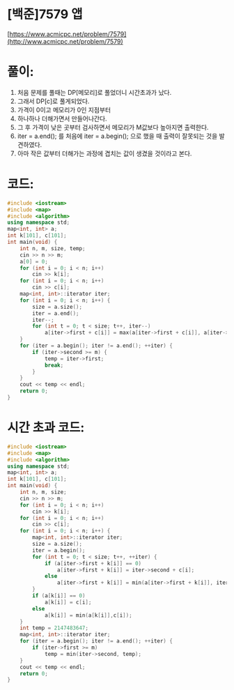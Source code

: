 # [백준]7579 앱


[https://www.acmicpc.net/problem/7579](http://www.acmicpc.net/problem/7579)

# **풀이:**
1. 처음 문제를 풀때는 DP[메모리]로 풀었더니 시간초과가 났다.
2. 그래서 DP[c]로 풀게되었다.
3. 가격이 0이고 메모리가 0인 지점부터
4. 하나하나 더해가면서 만들어나간다.
5. 그 후 가격이 낮은 곳부터 검사하면서 메모리가 M값보다 높아지면 출력한다.
6. iter = a.end(); 를 처음에 iter = a.begin(); 으로 했을 때 출력이 잘못되는 것을 발견하였다.
7. 아마 작은 값부터 더해가는 과정에 겹치는 값이 생겼을 것이라고 본다.

# **코드:**

```c++
#include <iostream>
#include <map>
#include <algorithm>
using namespace std;
map<int, int> a;
int k[101], c[101];
int main(void) {
	int n, m, size, temp;
	cin >> n >> m;
	a[0] = 0;
	for (int i = 0; i < n; i++)
		cin >> k[i];
	for (int i = 0; i < n; i++)
		cin >> c[i];
	map<int, int>::iterator iter;
	for (int i = 0; i < n; i++) {
		size = a.size();
		iter = a.end();
		iter--;
		for (int t = 0; t < size; t++, iter--)
			a[iter->first + c[i]] = max(a[iter->first + c[i]], a[iter->first] + k[i]);
	}
	for (iter = a.begin(); iter != a.end(); ++iter) {
		if (iter->second >= m) {
			temp = iter->first;
			break;
		}
	}
	cout << temp << endl;
	return 0;
}
```

# **시간 초과 코드:**

```c++
#include <iostream>
#include <map>
#include <algorithm>
using namespace std;
map<int, int> a;
int k[101], c[101];
int main(void) {
	int n, m, size;
	cin >> n >> m;
	for (int i = 0; i < n; i++)
		cin >> k[i];
	for (int i = 0; i < n; i++)
		cin >> c[i];
	for (int i = 0; i < n; i++) {
		map<int, int>::iterator iter;
		size = a.size();
		iter = a.begin();
		for (int t = 0; t < size; t++, ++iter) {
			if (a[iter->first + k[i]] == 0)
				a[iter->first + k[i]] = iter->second + c[i];
			else
				a[iter->first + k[i]] = min(a[iter->first + k[i]], iter->second + c[i]);
		}
		if (a[k[i]] == 0)
			a[k[i]] = c[i];
		else
			a[k[i]] = min(a[k[i]],c[i]);
	}
	int temp = 2147483647;
	map<int, int>::iterator iter;
	for (iter = a.begin(); iter != a.end(); ++iter) {
		if (iter->first >= m)
			temp = min(iter->second, temp);
	}
	cout << temp << endl;
	return 0;
}
```

